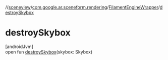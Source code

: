 //[sceneview](../../../index.md)/[com.google.ar.sceneform.rendering](../index.md)/[FilamentEngineWrapper](index.md)/[destroySkybox](destroy-skybox.md)

# destroySkybox

[androidJvm]\
open fun [destroySkybox](destroy-skybox.md)(skybox: Skybox)
